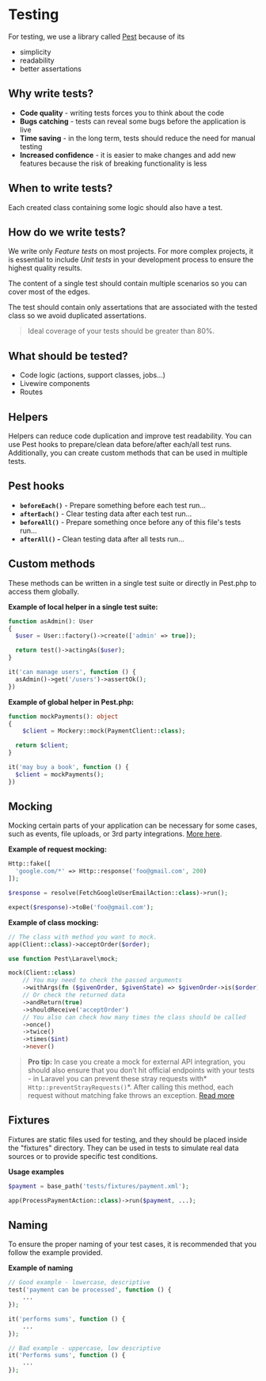 # Testing

For testing, we use a library called [Pest](https://pestphp.com/) because of its

- simplicity
- readability
- better assertations

## Why write tests?

- **Code quality** - writing tests forces you to think about the code
- **Bugs catching** - tests can reveal some bugs before the application is live
- **Time saving** - in the long term, tests should reduce the need for manual testing
- **Increased confidence** - it is easier to make changes and add new features because the risk of breaking functionality is less

## When to write tests?

Each created class containing some logic should also have a test.

## How do we write tests?

We write only _Feature tests_ on most projects. For more complex projects, it is essential to include _Unit tests_ in your development process to ensure the highest quality results.

The content of a single test should contain multiple scenarios so you can cover most of the edges.

The test should contain only assertations that are associated with the tested class so we avoid duplicated assertations.

> Ideal coverage of your tests should be greater than 80%.

## What should be tested?

- Code logic (actions, support classes, jobs…)
- Livewire components
- Routes

## Helpers

Helpers can reduce code duplication and improve test readability. You can use Pest hooks to prepare/clean data before/after each/all test runs. Additionally, you can create custom methods that can be used in multiple tests.

## Pest hooks

- **`beforeEach()`** - Prepare something before each test run…
- **`afterEach()`** - Clear testing data after each test run…
- **`beforeAll()`** - Prepare something once before any of this file's tests run…
- **`afterAll()` -** Clean testing data after all tests run…

## Custom methods

These methods can be written in a single test suite or directly in Pest.php to access them globally.

**Example of local helper in a single test suite:**

```php
function asAdmin(): User
{
  $user = User::factory()->create(['admin' => true]);

  return test()->actingAs($user);
}

it('can manage users', function () {
  asAdmin()->get('/users')->assertOk();
})
```

**Example of global helper in Pest.php:**

```php
function mockPayments(): object
{
	$client = Mockery::mock(PaymentClient::class);

  return $client;
}

it('may buy a book', function () {
  $client = mockPayments();
})
```

## Mocking

Mocking certain parts of your application can be necessary for some cases, such as events, file uploads, or 3rd party integrations. [More here](https://laravel.com/docs/9.x/mocking).

**Example of request mocking:**

```php
Http::fake([
  'google.com/*' => Http::response('foo@gmail.com', 200)
]);

$response = resolve(FetchGoogleUserEmailAction::class)->run();

expect($response)->toBe('foo@gmail.com');
```

**Example of class mocking:**

```php
// The class with method you want to mock.
app(Client::class)->acceptOrder($order);

use function Pest\Laravel\mock;

mock(Client::class)
    // You may need to check the passed arguments
    ->withArgs(fn ($givenOrder, $givenState) => $givenOrder->is($order))
    // Or check the returned data
    ->andReturn(true)
    ->shouldReceive('acceptOrder')
    // You also can check how many times the class should be called
    ->once()
    ->twice()
    ->times($int)
    ->never()
```

> **Pro tip:** In case you create a mock for external API integration, you should also ensure that you don’t hit official endpoints with your tests - in Laravel you can prevent these stray requests with* `Http::preventStrayRequests()`*. After calling this method, each request without matching fake throws an exception. [Read more](https://laravel.com/docs/http-client#preventing-stray-requests)

## Fixtures

Fixtures are static files used for testing, and they should be placed inside the "fixtures" directory. They can be used in tests to simulate real data sources or to provide specific test conditions.

**Usage examples**

```php
$payment = base_path('tests/fixtures/payment.xml');

app(ProcessPaymentAction::class)->run($payment, ...);
```

## Naming

To ensure the proper naming of your test cases, it is recommended that you follow the example provided.

**Example of naming**

```php
// Good example - lowercase, descriptive
test('payment can be processed', function () {
	...
});

it('performs sums', function () {
	...
});

// Bad example - uppercase, low descriptive
it('Performs sums', function () {
	...
});
```
